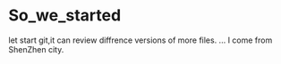 # So_we_started
let start git,it can review diffrence versions of more files.
... I come from ShenZhen city.
